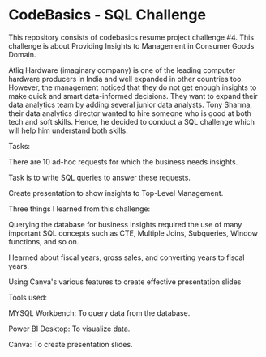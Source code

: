 # CodeBasics - SQL Challenge

This repository consists of codebasics resume project challenge #4. This challenge is about Providing Insights to Management in Consumer Goods Domain.

Atliq Hardware (imaginary company) is one of the leading computer hardware producers in India and well expanded in other countries too. However, the management noticed that they do not get enough insights to make quick and smart data-informed decisions. They want to expand their data analytics team by adding several junior data analysts. Tony Sharma, their data analytics director wanted to hire someone who is good at both tech and soft skills. Hence, he decided to conduct a SQL challenge which will help him understand both skills.

Tasks:

There are 10 ad-hoc requests for which the business needs insights.

Task is to write SQL queries to answer these requests.

Create presentation to show insights to Top-Level Management.

Three things I learned from this challenge:

Querying the database for business insights required the use of many important SQL concepts such as CTE, Multiple Joins, Subqueries, Window functions, and so on.

I learned about fiscal years, gross sales, and converting years to fiscal years.

Using Canva's various features to create effective presentation slides

Tools used:

MYSQL Workbench: To query data from the database.

Power BI Desktop: To visualize data.

Canva: To create presentation slides.
